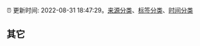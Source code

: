 :alarm_clock: 更新时间: 2022-08-31 18:47:29。[来源分类](../README.md)、[标签分类](../TAGS.md)、[时间分类](../TIMELINE.md)

## 其它



